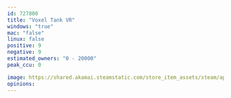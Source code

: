 ```yaml
---
id: 727800
title: "Voxel Tank VR"
windows: "true"
mac: "false"
linux: false
positive: 9
negative: 9
estimated_owners: "0 - 20000"
peak_ccu: 0

image: https://shared.akamai.steamstatic.com/store_item_assets/steam/apps/727800/header.jpg?t=1520474536
opinions:
---
```

